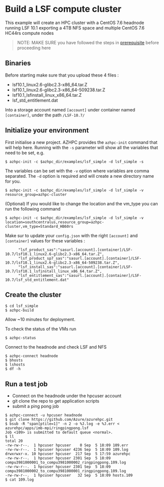 # Build a LSF compute cluster

This example will create an HPC cluster with a CentOS 7.6 headnode running LSF 10.1 exporting a 4TB NFS space and multiple CentOS 7.6 HC44rs compute nodes

>NOTE: MAKE SURE you have followed the steps in [prerequisite](../../tutorials/prerequisites.md) before proceeding here

## Binaries
Before starting make sure that you upload these 4 files :
- lsf10.1_linux2.6-glibc2.3-x86_64.tar.Z
- lsf10.1_linux2.6-glibc2.3-x86_64-509238.tar.Z
- lsf10.1_lsfinstall_linux_x86_64.tar.Z
- lsf_std_entitlement.dat

Into a storage account named `[account]` under container named `[container]`, under the path `/LSF-10.7/`


## Initialize your environment
First initialise a new project. AZHPC provides the `azhpc-init` command that will help here.  Running with the `-s` parameter will show all the variables that need to be set, e.g.

```
$ azhpc-init -c $azhpc_dir/examples/lsf_simple -d lsf_simple -s
```

The variables can be set with the `-v` option where variables are comma separated.  The `-d` option is required and will create a new directory name for you.

```
$ azhpc-init -c $azhpc_dir/examples/lsf_simple -d lsf_simple -v resource_group=azhpc-cluster
```

(Optional) If you would like to change the location and the vm_type you can run the following command

```
$ azhpc-init -c $azhpc_dir/examples/lsf_simple -d lsf_simple -v location=southcentralus,resource_group=azhpc-cluster,vm_type=Standard_HB60rs
```

Make sur to update your `config.json` with the right `[account]` and `[container]` values for these variables :

```
      "lsf_product_sas":"sasurl.[account].[container]/LSF-10.7/lsf10.1_linux2.6-glibc2.3-x86_64.tar.Z",
      "lsf_product_sp7_sas":"sasurl.[account].[container]/LSF-10.7/lsf10.1_linux2.6-glibc2.3-x86_64-509238.tar.Z",
      "lsf_install_sas":"sasurl.[account].[container]/LSF-10.7/lsf10.1_lsfinstall_linux_x86_64.tar.Z",
      "lsf_entitlement_sas":"sasurl.[account].[container]/LSF-10.7/lsf_std_entitlement.dat"
```

## Create the cluster 

```
$ cd lsf_simple
$ azhpc-build
```

Allow ~10 minutes for deployment.

To check the status of the VMs run
```
$ azhpc-status
```
Connect to the headnode and check LSF and NFS

```
$ azhpc-connect headnode
$ bhosts
$ lshosts
$ df -h
```

## Run a test job

- Connect on the headnode under the hpcuser account
- git clone the repo to get application scripts
- submit a ping pong job

```
$ azhpc-connect -u hpcuser headnode
$ git clone https://github.com/Azure/azurehpc.git
$ bsub -R "span[ptile=1]" -n 2 -o %J.log -e %J.err < azurehpc/apps/imb-mpi/ringpingpong.lsf
Job <109> is submitted to default queue <normal>.
$ ll
total 20
-rw-rw-r--.  1 hpcuser hpcuser    0 Sep  5 18:09 109.err
-rw-rw-r--.  1 hpcuser hpcuser 4236 Sep  5 18:09 109.log
drwxrwxr-x. 10 hpcuser hpcuser  217 Sep  5 17:59 azurehpc
-rw-rw-r--.  1 hpcuser hpcuser 2301 Sep  5 18:09 compu3981000001_to_compu3981000002_ringpingpong.109.log
-rw-rw-r--.  1 hpcuser hpcuser 2301 Sep  5 18:09 compu3981000002_to_compu3981000001_ringpingpong.109.log
-rw-rw-r--.  1 hpcuser hpcuser   32 Sep  5 18:09 hosts.109
$ cat 109.log
```



